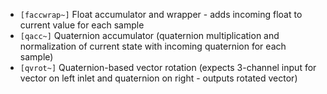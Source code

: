 * `[faccwrap~]` Float accumulator and wrapper - adds incoming float to current value for each sample
* `[qacc~]` Quaternion accumulator (quaternion multiplication and normalization of current state with incoming quaternion for each sample)
* `[qvrot~]` Quaternion-based vector rotation (expects 3-channel input for vector on left inlet and quaternion on right - outputs rotated vector)
